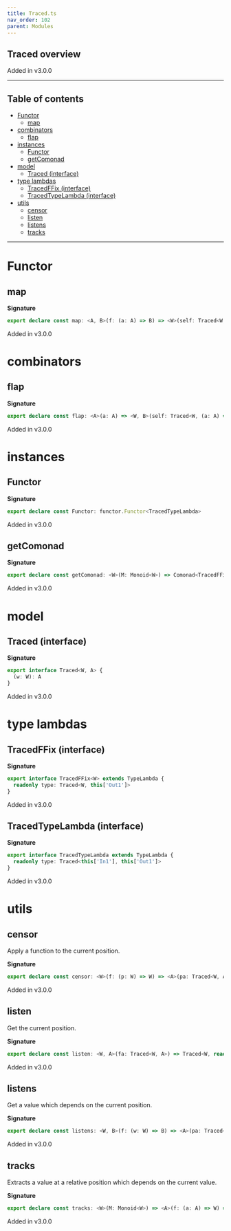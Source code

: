 ```yaml
---
title: Traced.ts
nav_order: 102
parent: Modules
---
```


## Traced overview

Added in v3.0.0

---

<h2 class="text-delta">Table of contents</h2>

- [Functor](#functor)
  - [map](#map)
- [combinators](#combinators)
  - [flap](#flap)
- [instances](#instances)
  - [Functor](#functor-1)
  - [getComonad](#getcomonad)
- [model](#model)
  - [Traced (interface)](#traced-interface)
- [type lambdas](#type-lambdas)
  - [TracedFFix (interface)](#tracedffix-interface)
  - [TracedTypeLambda (interface)](#tracedtypelambda-interface)
- [utils](#utils)
  - [censor](#censor)
  - [listen](#listen)
  - [listens](#listens)
  - [tracks](#tracks)

---

# Functor

## map

**Signature**

```ts
export declare const map: <A, B>(f: (a: A) => B) => <W>(self: Traced<W, A>) => Traced<W, B>
```

Added in v3.0.0

# combinators

## flap

**Signature**

```ts
export declare const flap: <A>(a: A) => <W, B>(self: Traced<W, (a: A) => B>) => Traced<W, B>
```

Added in v3.0.0

# instances

## Functor

**Signature**

```ts
export declare const Functor: functor.Functor<TracedTypeLambda>
```

Added in v3.0.0

## getComonad

**Signature**

```ts
export declare const getComonad: <W>(M: Monoid<W>) => Comonad<TracedFFix<W>>
```

Added in v3.0.0

# model

## Traced (interface)

**Signature**

```ts
export interface Traced<W, A> {
  (w: W): A
}
```

Added in v3.0.0

# type lambdas

## TracedFFix (interface)

**Signature**

```ts
export interface TracedFFix<W> extends TypeLambda {
  readonly type: Traced<W, this['Out1']>
}
```

Added in v3.0.0

## TracedTypeLambda (interface)

**Signature**

```ts
export interface TracedTypeLambda extends TypeLambda {
  readonly type: Traced<this['In1'], this['Out1']>
}
```

Added in v3.0.0

# utils

## censor

Apply a function to the current position.

**Signature**

```ts
export declare const censor: <W>(f: (p: W) => W) => <A>(pa: Traced<W, A>) => Traced<W, A>
```

Added in v3.0.0

## listen

Get the current position.

**Signature**

```ts
export declare const listen: <W, A>(fa: Traced<W, A>) => Traced<W, readonly [A, W]>
```

Added in v3.0.0

## listens

Get a value which depends on the current position.

**Signature**

```ts
export declare const listens: <W, B>(f: (w: W) => B) => <A>(pa: Traced<W, A>) => Traced<W, readonly [A, B]>
```

Added in v3.0.0

## tracks

Extracts a value at a relative position which depends on the current value.

**Signature**

```ts
export declare const tracks: <W>(M: Monoid<W>) => <A>(f: (a: A) => W) => (fa: Traced<W, A>) => A
```

Added in v3.0.0
